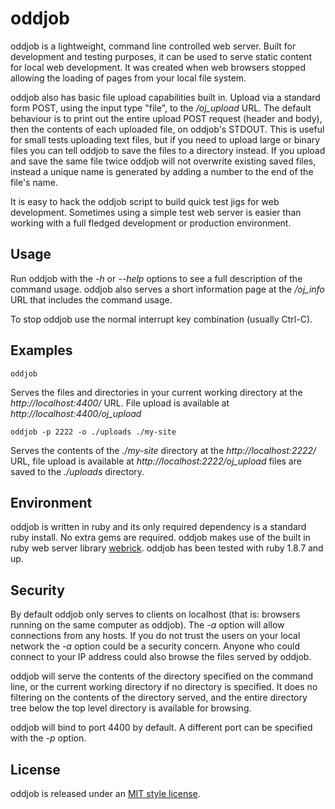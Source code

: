 # oddjob #

oddjob is a lightweight, command line controlled web server.  Built for
development and testing purposes, it can be used to serve static content for
local web development.  It was created when web browsers stopped allowing the
loading of pages from your local file system.

oddjob also has basic file upload capabilities built in. Upload via a standard
form POST, using the input type "file", to the */oj_upload* URL.  The default
behaviour is to print out the entire upload POST request (header and body),
then the contents of each uploaded file, on oddjob's STDOUT. This is useful for
small tests uploading text files, but if you need to upload large or binary
files you can tell oddjob to save the files to a directory instead. If you
upload and save the same file twice oddjob will not overwrite existing saved
files, instead a unique name is generated by adding a number to the end of the
file's name.

It is easy to hack the oddjob script to build quick test jigs for web
development. Sometimes using a simple test web server is easier than working
with a full fledged development or production environment.

## Usage ##

Run oddjob with the *-h* or *--help* options to see a full description of the
command usage. oddjob also serves a short information page at the
*/oj_info* URL that includes the command usage.

To stop oddjob use the normal interrupt key combination (usually Ctrl-C).

## Examples ##

    oddjob

Serves the files and directories in your current working directory at the
*http://localhost:4400/* URL.  File upload is available at
*http://localhost:4400/oj_upload*

    oddjob -p 2222 -o ./uploads ./my-site

Serves the contents of the *./my-site* directory at the
*http://localhost:2222/* URL, file upload is available at
*http://localhost:2222/oj_upload* files are saved to the
*./uploads* directory.

## Environment ##

oddjob is written in ruby and its only required dependency is a standard ruby
install. No extra gems are required.  oddjob makes use of the built in ruby
web server library [webrick](http://ruby-doc.org/stdlib-2.0.0/libdoc/webrick/rdoc/WEBrick.html).
oddjob has been tested with ruby 1.8.7 and up.

## Security ##

By default oddjob only serves to clients on localhost (that is: browsers
running on the same computer as oddjob).  The *-a* option will allow
connections from any hosts. If you do not trust the users on your local network
the *-a* option could be a security concern.  Anyone who could connect to your
IP address could also browse the files served by oddjob.

oddjob will serve the contents of the directory specified on the command line,
or the current working directory if no directory is specified. It does no
filtering on the contents of the directory served, and the entire directory
tree below the top level directory is available for browsing.

oddjob will bind to port 4400 by default. A different port can be specified
with the *-p* option.

## License ##

oddjob is released under an [MIT style license](MIT-LICENSE).
